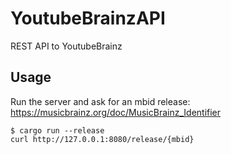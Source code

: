 # YoutubeBrainzAPI

REST API to YoutubeBrainz

## Usage

Run the server and ask for an mbid release: https://musicbrainz.org/doc/MusicBrainz_Identifier

```shell
$ cargo run --release
curl http://127.0.0.1:8080/release/{mbid}
```
